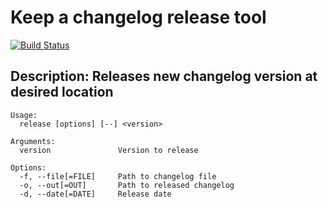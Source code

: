 Keep a changelog release tool
=============================

[![Build Status](https://travis-ci.org/despark/keepachangelog.svg?branch=master)](https://travis-ci.org/despark/keepachangelog)

Description:  Releases new changelog version at desired location
----------------------------------------------------------------
```
Usage:
  release [options] [--] <version>

Arguments:
  version               Version to release

Options:
  -f, --file[=FILE]     Path to changelog file
  -o, --out[=OUT]       Path to released changelog
  -d, --date[=DATE]     Release date
```